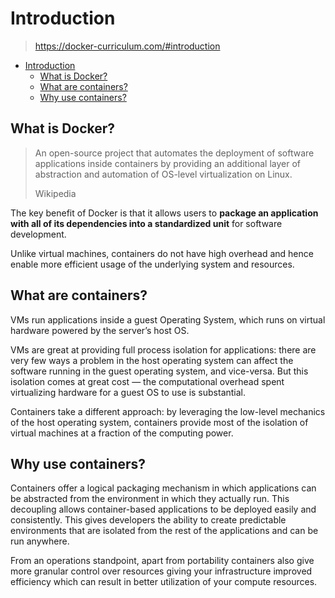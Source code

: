 # Introduction

> <https://docker-curriculum.com/#introduction>

- [Introduction](#introduction)
  - [What is Docker?](#what-is-docker)
  - [What are containers?](#what-are-containers)
  - [Why use containers?](#why-use-containers)

## What is Docker?

> An open-source project that automates the deployment of software applications
> inside containers by providing an additional layer of abstraction and
> automation of OS-level virtualization on Linux.
>
> Wikipedia

The key benefit of Docker is that it allows users to **package an application
with all of its dependencies into a standardized unit** for software
development.

Unlike virtual machines, containers do not have high overhead and hence enable
more efficient usage of the underlying system and resources.

## What are containers?

VMs run applications inside a guest Operating System, which runs on virtual
hardware powered by the server’s host OS.

VMs are great at providing full process isolation for applications: there are
very few ways a problem in the host operating system can affect the software
running in the guest operating system, and vice-versa. But this isolation comes
at great cost — the computational overhead spent virtualizing hardware for a
guest OS to use is substantial.

Containers take a different approach: by leveraging the low-level mechanics of
the host operating system, containers provide most of the isolation of virtual
machines at a fraction of the computing power.

## Why use containers?

Containers offer a logical packaging mechanism in which applications can be
abstracted from the environment in which they actually run. This decoupling
allows container-based applications to be deployed easily and consistently.
This gives developers the ability to create predictable environments that are
isolated from the rest of the applications and can be run anywhere.

From an operations standpoint, apart from portability containers also give more
granular control over resources giving your infrastructure improved efficiency
which can result in better utilization of your compute resources.
